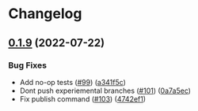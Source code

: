 # Changelog

## [0.1.9](https://github.com/open-feature/node-sdk/compare/nodejs-sdk-v0.1.8...nodejs-sdk-v0.1.9) (2022-07-22)


### Bug Fixes

* Add no-op tests ([#99](https://github.com/open-feature/node-sdk/issues/99)) ([a341f5c](https://github.com/open-feature/node-sdk/commit/a341f5c776035ca24b1323b4a37f5f166cdc55d7))
* Dont push experiemental branches ([#101](https://github.com/open-feature/node-sdk/issues/101)) ([0a7a5ec](https://github.com/open-feature/node-sdk/commit/0a7a5ec562d5dcfdb044ebcc25fd1fed703b68f4))
* Fix publish command ([#103](https://github.com/open-feature/node-sdk/issues/103)) ([4742ef1](https://github.com/open-feature/node-sdk/commit/4742ef14cc0ea07e3569eee56899937452a55a9c))
